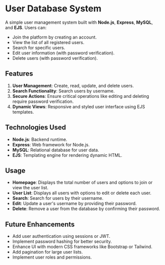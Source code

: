 # User Database System

A simple user management system built with **Node.js**, **Express**, **MySQL**, and **EJS**. Users can:

- Join the platform by creating an account.
- View the list of all registered users.
- Search for specific users.
- Edit user information (with password verification).
- Delete users (with password verification).

## Features

1. **User Management**: Create, read, update, and delete users.
2. **Search Functionality**: Search users by username.
3. **Secure Actions**: Ensure critical operations like editing and deleting require password verification.
4. **Dynamic Views**: Responsive and styled user interface using EJS templates.

## Technologies Used

- **Node.js**: Backend runtime.
- **Express**: Web framework for Node.js.
- **MySQL**: Relational database for user data.
- **EJS**: Templating engine for rendering dynamic HTML.

## Usage

- **Homepage**: Displays the total number of users and options to join or view the user list.
- **User List**: Displays all users with options to edit or delete each user.
- **Search**: Search for users by their username.
- **Edit**: Update a user's username by providing their password.
- **Delete**: Remove a user from the database by confirming their password.

## Future Enhancements

- Add user authentication using sessions or JWT.
- Implement password hashing for better security.
- Enhance UI with modern CSS frameworks like Bootstrap or Tailwind.
- Add pagination for large user lists.
- Implement user roles and permissions.

